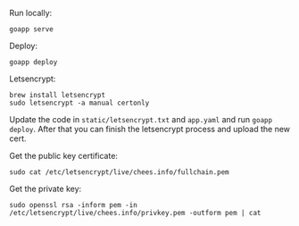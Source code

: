 Run locally:

    goapp serve

Deploy:

    goapp deploy


Letsencrypt:

    brew install letsencrypt
    sudo letsencrypt -a manual certonly

Update the code in `static/letsencrypt.txt` and `app.yaml` and run `goapp deploy`.
After that you can finish the letsencrypt process and upload the new cert.

Get the public key certificate:

    sudo cat /etc/letsencrypt/live/chees.info/fullchain.pem

Get the private key:

    sudo openssl rsa -inform pem -in /etc/letsencrypt/live/chees.info/privkey.pem -outform pem | cat
